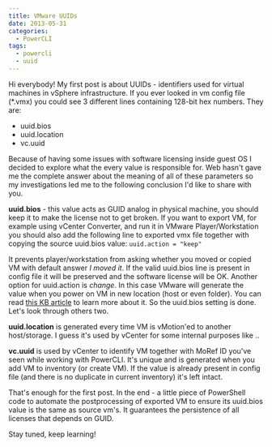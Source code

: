 ```yaml
---
title: VMware UUIDs
date: 2013-05-31
categories:
  - PowerCLI
tags:
  - powercli
  - uuid
---
```


Hi everybody! My first post is about UUIDs - identifiers used for virtual machines in vSphere infrastructure. If you ever looked in vm config file (*.vmx) you could see 3 different lines containing 128-bit hex numbers. They are:

* uuid.bios
* uuid.location
* vc.uuid

Because of having some issues with software licensing inside guest OS I decided to explore what the every value is responsible for. Web hasn't gave me the complete answer about the meaning of all of these parameters so my investigations led me to the following conclusion I'd like to share with you.

**uuid.bios** - this value acts as GUID analog in physical machine, you should keep it to make the license not to get broken. If you want to export VM, for example using vCenter Converter, and run it in VMware Player/Workstation you should also add the following line to exported vmx file together with copying the source uuid.bios value: `uuid.action = "keep"`
  
It prevents player/workstation from asking whether you moved or copied VM with default answer *I moved it*. If the valid uuid.bios line is present in config file it will be preserved and the software license will be OK. Another option for uuid.action is *change*. In this case VMware will generate the value when you power on VM in new location (host or even folder). You can read [this KB article](http://kb.vmware.com/selfservice/microsites/search.do?language=en_US&cmd=displayKC&externalId=1541) to learn more about it. So the uuid.bios setting is done. Let's look through others two.

**uuid.location** is generated every time VM is vMotion'ed to another host/storage. I guess it's used by vCenter for some internal purposes like ..

**vc.uuid** is used by vCenter to identify VM together with MoRef ID you've seen while working with PowerCLI. It's unique and is generated when you add VM to inventory (or create VM). If the value is already present in config file (and there is no duplicate in current inventory) it's left intact.

That's enough for the first post. In the end - a little piece of PowerShell code to automate the postprocessing of exported VM to ensure its uuid.bios value is the same as source vm's. It guarantees the persistence of all licenses that depends on GUID.

Stay tuned, keep learning!